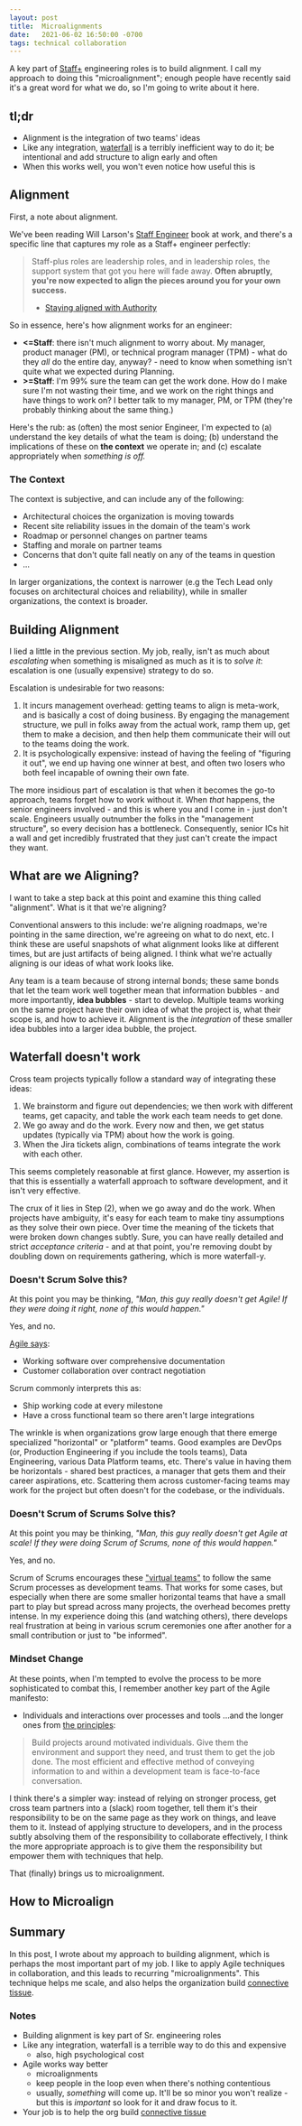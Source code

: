```yaml
---
layout: post
title:  Microalignments
date:   2021-06-02 16:50:00 -0700
tags: technical collaboration
---
```

A key part of [Staff+][staffeng] engineering roles is to build alignment. I call my approach to doing this "microalignment"; enough people have recently said it's a great word for what we do, so I'm going to write about it here.

## tl;dr
* Alignment is the integration of two teams' ideas
* Like any integration, [waterfall] is a terribly inefficient way to do it; be intentional and add structure to align early and often
* When this works well, you won't even notice how useful this is

## Alignment
First, a note about alignment.

We've been reading Will Larson's [Staff Engineer][staffeng] book at work, and there's a specific line that captures my role as a Staff+ engineer perfectly:
> Staff-plus roles are leadership roles, and in leadership roles, the support system that got you here will fade away. **Often abruptly, you're now expected to align the pieces around you for your own success.**
> - [Staying aligned with Authority][staffeng-aligned]

So in essence, here's how alignment works for an engineer:
* **<=Staff**: there isn't much alignment to worry about. My manager, product manager (PM), or technical program manager (TPM) - what do they _all_ do the entire day, anyway? - need to know when something isn't quite what we expected during Planning.
* **>=Staff**: I'm 99% sure the team can get the work done. How do I make sure I'm not wasting their time, and we work on the right things and have things to work on? I better talk to my manager, PM, or TPM (they're probably thinking about the same thing.)

Here's the rub: as (often) the most senior Engineer, I'm expected to (a) understand the key details of what the team is doing; (b) understand the implications of these on **the context** we operate in; and (c) escalate appropriately when _something is off._ 

### The Context
The context is subjective, and can include any of the following:
* Architectural choices the organization is moving towards
* Recent site reliability issues in the domain of the team's work
* Roadmap or personnel changes on partner teams
* Staffing and morale on partner teams
* Concerns that don't quite fall neatly on any of the teams in question
* ...

In larger organizations, the context is narrower (e.g the Tech Lead only focuses on architectural choices and reliability), while in smaller organizations, the context is broader.

## Building Alignment
I lied a little in the previous section. My job, really, isn't as much about _escalating_ when something is misaligned as much as it is to _solve it_: escalation is one (usually expensive) strategy to do so.

Escalation is undesirable for two reasons:

1. It incurs management overhead: getting teams to align is meta-work, and is basically a cost of doing business. By engaging the management structure, we pull in folks away from the actual work, ramp them up, get them to make a decision, and then help them communicate their will out to the teams doing the work.
2. It is psychologically expensive: instead of having the feeling of "figuring it out", we end up having one winner at best, and often two losers who both feel incapable of owning their own fate.

The more insidious part of escalation is that when it becomes the go-to approach, teams forget how to work without it. When _that_ happens, the senior engineers involved - and this is where you and I come in - just don't scale. Engineers usually outnumber the folks in the "management structure", so every decision has a bottleneck. Consequently, senior ICs hit a wall and get incredibly frustrated that they just can't create the impact they want.

## What are we Aligning?
I want to take a step back at this point and examine this thing called "alignment". What is it that we're aligning?

Conventional answers to this include: we're aligning roadmaps, we're pointing in the same direction, we're agreeing on what to do next, etc. I think these are useful snapshots of what alignment looks like at different times, but are just artifacts of being aligned. I think what we're actually aligning is our ideas of what work looks like.

Any team is a team because of strong internal bonds; these same bonds that let the team work well together mean that information bubbles - and more importantly, **idea bubbles** - start to develop. Multiple teams working on the same project have their own idea of what the project is, what their scope is, and how to achieve it. Alignment is the _integration_ of these smaller idea bubbles into a larger idea bubble, the project.

## Waterfall doesn't work
Cross team projects typically follow a standard way of integrating these ideas:

1. We brainstorm and figure out dependencies; we then work with different teams, get capacity, and table the work each team needs to get done.
2. We go away and do the work. Every now and then, we get status updates (typically via TPM) about how the work is going.
3. When the Jira tickets align, combinations of teams integrate the work with each other.

This seems completely reasonable at first glance. However, my assertion is that this is essentially a waterfall approach to software development, and it isn't very effective.

The crux of it lies in Step (2), when we go away and do the work. When projects have ambiguity, it's easy for each team to make tiny assumptions as they solve their own piece. Over time the meaning of the tickets that were broken down changes subtly. Sure, you can have really detailed and strict _acceptance criteria_ - and at that point, you're removing doubt by doubling down on requirements gathering, which is more waterfall-y.

### Doesn't Scrum Solve this?
At this point you may be thinking, _"Man, this guy really doesn't get Agile! If they were doing it right, none of this would happen."_

Yes, and no.

[Agile says][agile-manifesto]:

* Working software over comprehensive documentation
* Customer collaboration over contract negotiation

Scrum commonly interprets this as:

* Ship working code at every milestone
* Have a cross functional team so there aren't large integrations

The wrinkle is when organizations grow large enough that there emerge specialized "horizontal" or "platform" teams. Good examples are DevOps (or, Production Engineering if you include the tools teams), Data Engineering, various Data Platform teams, etc. There's value in having them be horizontals - shared best practices, a manager that gets them and their career aspirations, etc. Scattering them across customer-facing teams may work for the project but often doesn't for the codebase, or the individuals.

### Doesn't Scrum of Scrums Solve this?
At this point you may be thinking, _"Man, this guy really doesn't get Agile at scale! If they were doing Scrum of Scrums, none of this would happen."_

Yes, and no.

Scrum of Scrums encourages these ["virtual teams"][scrum-scrums] to follow the same Scrum processes as development teams. That works for some cases, but especially when there are some smaller horizontal teams that have a small part to play but spread across many projects, the overhead becomes pretty intense. In my experience doing this (and watching others), there develops real frustration at being in various scrum ceremonies one after another for a small contribution or just to "be informed".

### Mindset Change
At these points, when I'm tempted to evolve the process to be more sophisticated to combat this, I remember another key part of the Agile manifesto:

* Individuals and interactions over processes and tools
...and the longer ones from [the principles][agile-principles]:

> Build projects around motivated individuals. Give them the environment and support they need, and trust them to get the job done.
> The most efficient and effective method of conveying information to and within a development team is face-to-face conversation.

I think there's a simpler way: instead of relying on stronger process, get cross team partners into a (slack) room together, tell them it's their responsibility to be on the same page as they work on things, and leave them to it. Instead of applying structure to developers, and in the process subtly absolving them of the responsibility to collaborate effectively, I think the more appropriate approach is to give them the responsibility but empower them with techniques that help.

That (finally) brings us to microalignment.

## How to Microalign


## Summary
In this post, I wrote about my approach to building alignment, which is perhaps the most important part of my job. I like to apply Agile techniques in collaboration, and this leads to recurring "microalignments". This technique helps me scale, and also helps the organization build [connective tissue][updates].

### Notes
* Building alignment is key part of Sr. engineering roles
* Like any integration, waterfall is a terrible way to do this and expensive
    * also, high psychological cost
* Agile works way better
    * microalignments
    * keep people in the loop even when there's nothing contentious
    * usually, _something_ will come up. It'll be so minor you won't realize - but this is _important_ so look for it and draw focus to it.
* Your job is to help the org build [connective tissue]()

<!-- References -->
[staffeng]: https://staffeng.com/
[waterfall]: https://en.wikipedia.org/wiki/Waterfall_model
[staffeng-aligned]: https://staffeng.com/guides/staying-aligned-with-authority
[updates]: https://lethain.com/weekly-updates/
[agile-manifesto]: https://agilemanifesto.org/
[scrum-scrums]: https://www.atlassian.com/agile/scrum/scrum-of-scrums
[agile-principles]: https://agilemanifesto.org/principles.html
